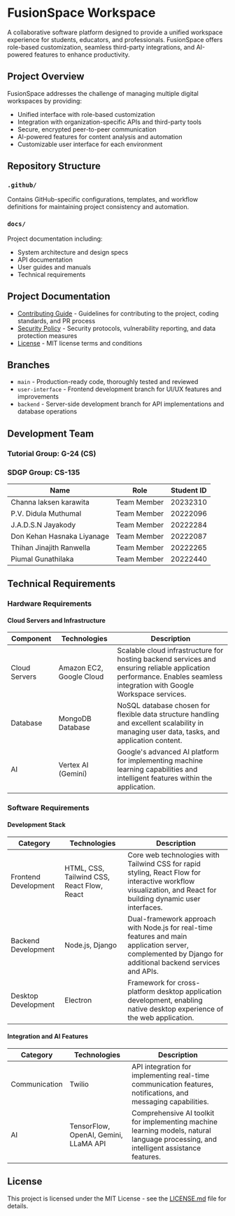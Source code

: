 # FusionSpace Workspace

A collaborative software platform designed to provide a unified workspace experience for students, educators, and professionals. FusionSpace offers role-based customization, seamless third-party integrations, and AI-powered features to enhance productivity.

## Project Overview

FusionSpace addresses the challenge of managing multiple digital workspaces by providing:

- Unified interface with role-based customization
- Integration with organization-specific APIs and third-party tools
- Secure, encrypted peer-to-peer communication
- AI-powered features for content analysis and automation
- Customizable user interface for each environment

## Repository Structure

### `.github/`

Contains GitHub-specific configurations, templates, and workflow definitions for maintaining project consistency and automation.

### `docs/`

Project documentation including:

- System architecture and design specs
- API documentation
- User guides and manuals
- Technical requirements

## Project Documentation

- [Contributing Guide](./CONTRIBUTING.md) - Guidelines for contributing to the project, coding standards, and PR process
- [Security Policy](./SECURITY.md) - Security protocols, vulnerability reporting, and data protection measures
- [License](./LICENSE.md) - MIT license terms and conditions

## Branches

- `main` - Production-ready code, thoroughly tested and reviewed
- `user-interface` - Frontend development branch for UI/UX features and improvements
- `backend` - Server-side development branch for API implementations and database operations

## Development Team

### Tutorial Group: G-24 (CS)

### SDGP Group: CS-135

| Name | Role | Student ID |
|------|------|------------|
| Channa laksen karawita | Team Member | 20232310 |
| P.V. Didula Muthumal | Team Member | 20222096 |
| J.A.D.S.N Jayakody | Team Member | 20222284 |
| Don Kehan Hasnaka Liyanage | Team Member | 20222087 |
| Thihan Jinajith Ranwella | Team Member | 20222265 |
| Piumal Gunathilaka | Team Member | 20222440 |

## Technical Requirements

### Hardware Requirements

#### Cloud Servers and Infrastructure

| Component | Technologies | Description |
|-----------|--------------|-------------|
| Cloud Servers | Amazon EC2, Google Cloud | Scalable cloud infrastructure for hosting backend services and ensuring reliable application performance. Enables seamless integration with Google Workspace services. |
| Database | MongoDB Database | NoSQL database chosen for flexible data structure handling and excellent scalability in managing user data, tasks, and application content. |
| AI | Vertex AI (Gemini) | Google's advanced AI platform for implementing machine learning capabilities and intelligent features within the application. |

### Software Requirements

#### Development Stack

| Category | Technologies | Description |
|----------|--------------|-------------|
| Frontend Development | HTML, CSS, Tailwind CSS, React Flow, React | Core web technologies with Tailwind CSS for rapid styling, React Flow for interactive workflow visualization, and React for building dynamic user interfaces. |
| Backend Development | Node.js, Django | Dual-framework approach with Node.js for real-time features and main application server, complemented by Django for additional backend services and APIs. |
| Desktop Development | Electron | Framework for cross-platform desktop application development, enabling native desktop experience of the web application. |

#### Integration and AI Features

| Category | Technologies | Description |
|----------|--------------|-------------|
| Communication | Twilio | API integration for implementing real-time communication features, notifications, and messaging capabilities. |
| AI | TensorFlow, OpenAI, Gemini, LLaMA API | Comprehensive AI toolkit for implementing machine learning models, natural language processing, and intelligent assistance features. |

## License

This project is licensed under the MIT License - see the [LICENSE.md](./LICENSE.md) file for details.
